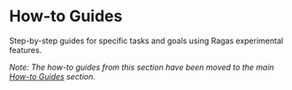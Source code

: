 # How-to Guides

Step-by-step guides for specific tasks and goals using Ragas experimental features.

*Note: The how-to guides from this section have been moved to the main [How-to Guides](../../howtos/index.md) section.*